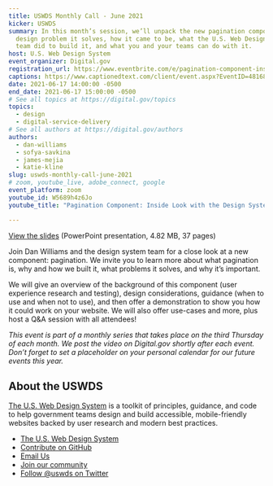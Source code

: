 ```yaml
---
title: USWDS Monthly Call - June 2021
kicker: USWDS
summary: In this month’s session, we’ll unpack the new pagination component—what
  design problem it solves, how it came to be, what the U.S. Web Design System
  team did to build it, and what you and your teams can do with it.
host: U.S. Web Design System
event_organizer: Digital.gov
registration_url: https://www.eventbrite.com/e/pagination-component-inside-look-with-the-design-system-team-tickets-158471958895
captions: https://www.captionedtext.com/client/event.aspx?EventID=4816863&CustomerID=321
date: 2021-06-17 14:00:00 -0500
end_date: 2021-06-17 15:00:00 -0500
# See all topics at https://digital.gov/topics
topics:
  - design
  - digital-service-delivery
# See all authors at https://digital.gov/authors
authors:
  - dan-williams
  - sofya-savkina
  - james-mejia
  - katie-kline
slug: uswds-monthly-call-june-2021
# zoom, youtube_live, adobe_connect, google
event_platform: zoom
youtube_id: W5689h4z6Jo
youtube_title: "Pagination Component: Inside Look with the Design System Team (Jun 2021)"

---
```


[View the slides](https://designsystem.digital.gov/files/monthly-calls/uswds-monthly-call-june-2021-distro.pptx) (PowerPoint presentation, 4.82 MB, 37 pages)

Join Dan Williams and the design system team for a close look at a new component: pagination. We invite you to learn more about what pagination is, why and how we built it, what problems it solves, and why it’s important. 

We will give an overview of the background of this component (user experience research and testing), design considerations, guidance (when to use and when not to use), and then offer a demonstration to show you how it could work on your website. We will also offer use-cases and more, plus host a Q&A session with all attendees! 

*This event is part of a monthly series that takes place on the third Thursday of each month. We post the video on Digital.gov shortly after each event. Don’t forget to set a placeholder on your personal calendar for our future events this year.*



## About the USWDS

[The U.S. Web Design System](https://designsystem.digital.gov/) is a toolkit of principles, guidance, and code to help government teams design and build accessible, mobile-friendly websites backed by user research and modern best practices.

* [The U.S. Web Design System](https://designsystem.digital.gov/)
* [Contribute on GitHub](https://github.com/uswds/uswds/issues)
* [Email Us](mailto:uswds@support.digitalgov.gov)
* [Join our community](https://digital.gov/communities/uswds/)
* [Follow @uswds on Twitter](https://twitter.com/uswds)
